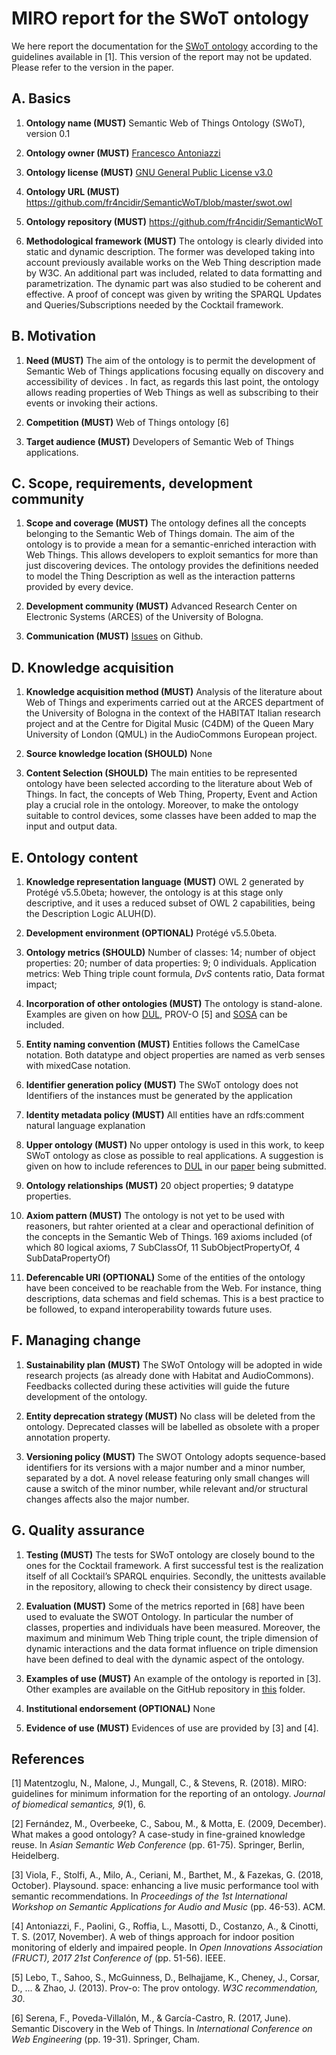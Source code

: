 # MIRO report for the SWoT ontology
We here report the documentation for the [SWoT ontology](https://github.com/fr4ncidir/SemanticWoT/blob/master/swot.owl) according to the guidelines available in [1].
This version of the report may not be updated. Please refer to the version in the paper.

## A. Basics
1. **Ontology name (MUST)**
Semantic Web of Things Ontology (SWoT), version 0.1

2. **Ontology owner (MUST)**
[Francesco Antoniazzi](https://github.com/fr4ncidir)

3. **Ontology license (MUST)**
[GNU General Public License v3.0](https://github.com/fr4ncidir/SemanticWoT/blob/master/LICENSE)

4. **Ontology URL (MUST)**
<https://github.com/fr4ncidir/SemanticWoT/blob/master/swot.owl>

5. **Ontology repository (MUST)**
<https://github.com/fr4ncidir/SemanticWoT>

6. **Methodological framework (MUST)**
The ontology is clearly divided into static and dynamic description. The former was developed taking
into account previously available works on the Web Thing description made by W3C. An additional
part was included, related to data formatting and parametrization. The dynamic part was also studied
to be coherent and effective. A proof of concept was given by writing the SPARQL Updates and
Queries/Subscriptions needed by the Cocktail framework.

## B. Motivation
1. **Need (MUST)**
The  aim  of  the  ontology  is  to  permit  the  development  of  Semantic  Web  of  Things  applications focusing  equally  on  discovery  and  accessibility  of  devices  .  In  fact,  as  regards  this  last  point,  the ontology allows reading properties of Web Things as well as subscribing to their events or invoking
their actions.

2. **Competition (MUST)**
Web of Things ontology [6]

3. **Target audience (MUST)**
Developers of Semantic Web of Things applications.

## C. Scope, requirements, development community
1. **Scope and coverage (MUST)**
The ontology defines all the concepts belonging to the Semantic Web of Things domain. The aim of
the ontology is to provide a mean for a semantic-enriched interaction with Web Things. This allows
developers to exploit semantics for more than just discovering devices. The ontology provides the
definitions needed to model the Thing Description as well as the interaction patterns provided by
every device.

2. **Development community (MUST)**
Advanced Research Center on Electronic Systems (ARCES) of the University of Bologna.

3. **Communication (MUST)** [Issues](https://github.com/fr4ncidir/SemanticWoT/issues) on Github.

## D. Knowledge acquisition
1. **Knowledge acquisition method (MUST)**
Analysis of the literature about Web of Things and experiments carried out at the ARCES department
of the University of Bologna in the context of the HABITAT Italian research project and at the Centre
for Digital Music (C4DM) of the Queen Mary University of London (QMUL) in the AudioCommons
European project.

2. **Source knowledge location (SHOULD)** None
3. **Content Selection (SHOULD)** 
The main entities to be represented ontology have been selected according to the literature about
Web of Things. In fact, the concepts of Web Thing, Property, Event and Action play a crucial role
in the ontology. Moreover, to make the ontology suitable to control devices, some classes have been
added to map the input and output data.
## E. Ontology content
1. **Knowledge representation language (MUST)**
OWL 2 generated by Protégé v5.5.0beta; however, the ontology is at this stage only descriptive, and
it uses a reduced subset of OWL 2 capabilities, being the Description Logic ALUH(D).

2. **Development environment (OPTIONAL)**
Protégé v5.5.0beta.

3. **Ontology metrics (SHOULD)**
Number of classes: 14; number of object properties: 20; number of data properties: 9; 0 individuals.
Application metrics: Web Thing triple count formula, _DvS_ contents ratio, Data format impact;

4. **Incorporation of other ontologies (MUST)**
The ontology is stand-alone. Examples are given on how [DUL](https://lov.linkeddata.es/dataset/lov/vocabs/dul), PROV-O [5] and [SOSA](https://www.w3.org/TR/vocab-ssn) can be included.

5. **Entity naming convention (MUST)** 
Entities follows the CamelCase notation. Both datatype and object properties are named as verb senses with mixedCase notation.

6. **Identifier generation policy (MUST)**
The SWoT ontology does not Identifiers of the instances must be generated by the application

7. **Identity metadata policy (MUST)**
All entities have an rdfs:comment natural language explanation

8. **Upper ontology (MUST)** 
No upper ontology is used in this work, to keep SWoT ontology as close as possible to real
applications. A suggestion is given on how to include references to [DUL](https://lov.linkeddata.es/dataset/lov/vocabs/dul) in our [paper]() being submitted.

9. **Ontology relationships (MUST)**
20 object properties; 9 datatype properties.

10. **Axiom pattern (MUST)**
The ontology is not yet to be used with reasoners, but rahter oriented at a clear and operactional
definition of the concepts in the Semantic Web of Things. 169 axioms included (of which 80 logical
axioms, 7 SubClassOf, 11 SubObjectPropertyOf, 4 SubDataPropertyOf)

11. **Deferencable URI (OPTIONAL)** 
Some of the entities of the ontology have been conceived to be reachable from the Web. For instance,
thing descriptions, data schemas and field schemas. This is a best practice to be followed, to expand
interoperability towards future uses.
## F. Managing change
1. **Sustainability plan (MUST)**
The SWoT Ontology will be adopted in wide research projects (as already done with Habitat and
AudioCommons). Feedbacks collected during these activities will guide the future development of
the ontology.

2. **Entity deprecation strategy (MUST)**
No class will be deleted from the ontology. Deprecated classes will be labelled as obsolete with a
proper annotation property.

3. **Versioning policy (MUST)**
The SWOT Ontology adopts sequence-based identifiers for its versions with a major number and a
minor number, separated by a dot. A novel release featuring only small changes will cause a switch
of the minor number, while relevant and/or structural changes affects also the major number.

## G. Quality assurance
1. **Testing (MUST)**
The tests for SWoT ontology are closely bound to the ones for the Cocktail framework. A first
successful test is the realization itself of all Cocktail’s SPARQL enquiries. Secondly, the unittests
available in the repository, allowing to check their consistency by direct usage.

2. **Evaluation (MUST)**
Some of the metrics reported in [68] have been used to evaluate the SWOT Ontology. In particular
the number of classes, properties and individuals have been measured. Moreover, the maximum and
minimum Web Thing triple count, the triple dimension of dynamic interactions and the data format
influence on triple dimension have been defined to deal with the dynamic aspect of the ontology.

3. **Examples of use (MUST)**
An example of the ontology is reported in [3]. Other examples are available on the GitHub
repository in [this](https://github.com/fr4ncidir/SemanticWoT/tree/master/SWTE_example) folder.

4. **Institutional endorsement (OPTIONAL)**
None

5. **Evidence of use (MUST)**
Evidences of use are provided by [3] and [4].

## References
[1] Matentzoglu, N., Malone, J., Mungall, C., & Stevens, R. (2018). MIRO: guidelines for minimum information for the reporting of an ontology. _Journal of biomedical semantics, 9_(1), 6.

[2] Fernández, M., Overbeeke, C., Sabou, M., & Motta, E. (2009, December). What makes a good ontology? A case-study in fine-grained knowledge reuse. In _Asian Semantic Web Conference_ (pp. 61-75). Springer, Berlin, Heidelberg.

[3] Viola, F., Stolfi, A., Milo, A., Ceriani, M., Barthet, M., & Fazekas, G. (2018, October). Playsound. space: enhancing a live music performance tool with semantic recommendations. In _Proceedings of the 1st International Workshop on Semantic Applications for Audio and Music_ (pp. 46-53). ACM.

[4] Antoniazzi, F., Paolini, G., Roffia, L., Masotti, D., Costanzo, A., & Cinotti, T. S. (2017, November). A web of things approach for indoor position monitoring of elderly and impaired people. In _Open Innovations Association (FRUCT), 2017 21st Conference of_ (pp. 51-56). IEEE.

[5] Lebo, T., Sahoo, S., McGuinness, D., Belhajjame, K., Cheney, J., Corsar, D., ... & Zhao, J. (2013). Prov-o: The prov ontology. _W3C recommendation, 30_.

[6] Serena, F., Poveda-Villalón, M., & García-Castro, R. (2017, June). Semantic Discovery in the Web of Things. In _International Conference on Web Engineering_ (pp. 19-31). Springer, Cham.